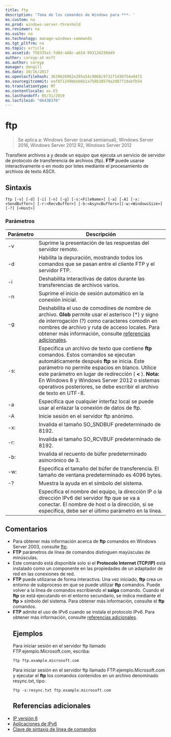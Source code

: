 ```yaml
---
title: ftp
description: 'Tema de los comandos de Windows para ***- '
ms.custom: na
ms.prod: windows-server-threshold
ms.reviewer: na
ms.suite: na
ms.technology: manage-windows-commands
ms.tgt_pltfrm: na
ms.topic: article
ms.assetid: 758335e1-fd8d-448c-a654-993126239dd9
author: coreyp-at-msft
ms.author: coreyp
manager: dongill
ms.date: 10/16/2017
ms.openlocfilehash: 3639626962e295a54c9068c9731f1d30754a9472
ms.sourcegitcommit: eaf071249b6eb6b1a758b38579a2d87710abfb54
ms.translationtype: MT
ms.contentlocale: es-ES
ms.lasthandoff: 05/31/2019
ms.locfileid: "66438370"
---
```

# <a name="ftp"></a>ftp

>Se aplica a: Windows Server (canal semianual), Windows Server 2016, Windows Server 2012 R2, Windows Server 2012

Transfiere archivos a y desde un equipo que ejecuta un servicio de servidor de protocolo de transferencia de archivos (ftp). **FTP** puede usarse interactivamente o en modo por lotes mediante el procesamiento de archivos de texto ASCII. 
## <a name="syntax"></a>Sintaxis
```
ftp [-v] [-d] [-i] [-n] [-g] [-s:<FileName>] [-a] [-A] [-x:<SendBuffer>] [-r:<RecvBuffer>] [-b:<AsyncBuffers>][-w:<WindowsSize>]  [-?] [<Host>]
```
### <a name="parameters"></a>Parámetros

|     Parámetro     |                                                                                                                                                      Descripción                                                                                                                                                      |
|-------------------|-----------------------------------------------------------------------------------------------------------------------------------------------------------------------------------------------------------------------------------------------------------------------------------------------------------------------|
|        -v         |                                                                                                                                    Suprime la presentación de las respuestas del servidor remoto.                                                                                                                                     |
|        -d         |                                                                                                               Habilita la depuración, mostrando todos los comandos que se pasan entre el cliente FTP y el servidor FTP.                                                                                                                |
|        -i         |                                                                                                                            Deshabilita interactivas de datos durante las transferencias de archivos varios.                                                                                                                             |
|        -n         |                                                                                                                                    Suprime el inicio de sesión automático en la conexión inicial.                                                                                                                                     |
|        -g         |                                         Deshabilita el uso de comodines de nombre de archivo.  **Glob** permite usar el asterisco (\*) y signo de interrogación (?) como caracteres comodín en nombres de archivo y ruta de acceso locales. Para obtener más información, consulte [referencias adicionales](ftp.md#BKMK_additionalRef).                                          |
|   -s:<FileName>   | Especifica un archivo de texto que contiene **ftp** comandos. Estos comandos se ejecutan automáticamente después **ftp** se inicia. Este parámetro no permite espacios en blanco. Utilice este parámetro en lugar de redirección ( **<** ). **Nota:** En Windows 8 y Windows Server 2012 o sistemas operativos posteriores, se debe escribir el archivo de texto en UTF-8. |
|        -a         |                                                                                                                 Especifica que cualquier interfaz local se puede usar al enlazar la conexión de datos de ftp.                                                                                                                  |
|        -A         |                                                                                                                                        Inicie sesión en el servidor ftp anónimo.                                                                                                                                         |
|  -x:<SendBuffer>  |                                                                                                                                     Invalida el tamaño SO_SNDBUF predeterminado de 8192.                                                                                                                                     |
|  -r:<RecvBuffer>  |                                                                                                                                     Invalida el tamaño SO_RCVBUF predeterminado de 8192.                                                                                                                                     |
| -b:<AsyncBuffers> |                                                                                                                                    Invalida el recuento de búfer predeterminado asincrónico de 3.                                                                                                                                     |
| -w:<WindowsSize>  |                                                                                                                   Especifica el tamaño del búfer de transferencia. El tamaño de ventana predeterminado es 4096 bytes.                                                                                                                   |
|        -?         |                                                                                                                                         Muestra la ayuda en el símbolo del sistema.                                                                                                                                          |
|      <host>       |                                                                    Especifica el nombre del equipo, la dirección IP o la dirección IPv6 del servidor ftp que se va a conectar. El nombre de host o la dirección, si se especifica, debe ser el último parámetro en la línea.                                                                    |

## <a name="remarks"></a>Comentarios
- Para obtener más información acerca de **ftp** comandos en Windows Server 2003, consulte [ftp](https://technet.microsoft.com/library/cc756013(v=ws.10).aspx).
- **FTP** parámetros de línea de comandos distinguen mayúsculas de minúsculas.
- Este comando está disponible solo si el **Protocolo Internet (TCP/IP)** está instalado como un componente en las propiedades de un adaptador de red en las conexiones de red.
- **FTP** puede utilizarse de forma interactiva. Una vez iniciado, **ftp** crea un entorno de subproceso en que se puede utilizar **ftp** comandos. Puede volver a la línea de comandos escribiendo el **salga** comando. Cuando el **ftp** se está ejecutando en el entorno secundario, se indica mediante el **ftp >** símbolo del sistema. Para obtener más información, consulte el **ftp** comandos.
- **FTP** admite el uso de IPv6 cuando se instala el protocolo IPv6. Para obtener más información, consulte [referencias adicionales](ftp.md#BKMK_additionalRef).
  ## <a name="BKMK_Examples"></a>Ejemplos
  Para iniciar sesión en el servidor ftp llamado FTP.ejemplo.Microsoft.com, escriba:
  ```
  ftp ftp.example.microsoft.com
  ```
  Para iniciar sesión en el servidor ftp llamado FTP.ejemplo.Microsoft.com y ejecutar el **ftp** los comandos contenidos en un archivo denominado resync.txt, tipo:
  ```
  ftp -s:resync.txt ftp.example.microsoft.com
  ```
  ## <a name="BKMK_additionalRef"></a>Referencias adicionales
- [IP versión 6](https://technet.microsoft.com/library/cc738636(v=ws.10).aspx)
- [Aplicaciones de IPv6](https://technet.microsoft.com/library/cc782509(v=ws.10).aspx)
- [Clave de sintaxis de línea de comandos](command-line-syntax-key.md)
